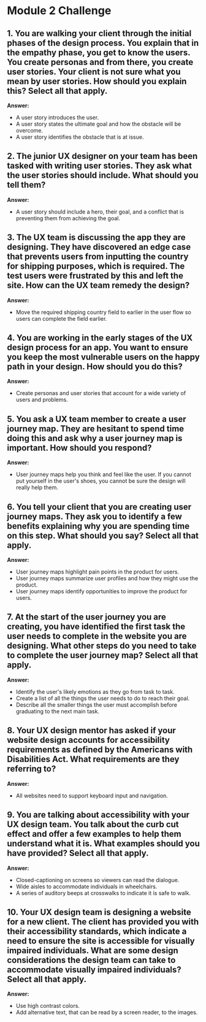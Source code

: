 # Module 2 Challenge

## 1. You are walking your client through the initial phases of the design process. You explain that in the empathy phase, you get to know the users. You create personas and from there, you create user stories. Your client is not sure what you mean by user stories. How should you explain this? Select all that apply.  
**Answer:**  
- A user story introduces the user.  
- A user story states the ultimate goal and how the obstacle will be overcome.  
- A user story identifies the obstacle that is at issue.

## 2. The junior UX designer on your team has been tasked with writing user stories. They ask what the user stories should include. What should you tell them?  
**Answer:**  
- A user story should include a hero, their goal, and a conflict that is preventing them from achieving the goal.

## 3. The UX team is discussing the app they are designing. They have discovered an edge case that prevents users from inputting the country for shipping purposes, which is required. The test users were frustrated by this and left the site. How can the UX team remedy the design?  
**Answer:**  
- Move the required shipping country field to earlier in the user flow so users can complete the field earlier.

## 4. You are working in the early stages of the UX design process for an app. You want to ensure you keep the most vulnerable users on the happy path in your design. How should you do this?  
**Answer:**  
- Create personas and user stories that account for a wide variety of users and problems.

## 5. You ask a UX team member to create a user journey map. They are hesitant to spend time doing this and ask why a user journey map is important. How should you respond?  
**Answer:**  
- User journey maps help you think and feel like the user. If you cannot put yourself in the user's shoes, you cannot be sure the design will really help them.

## 6. You tell your client that you are creating user journey maps. They ask you to identify a few benefits explaining why you are spending time on this step. What should you say? Select all that apply.  
**Answer:**  
- User journey maps highlight pain points in the product for users.  
- User journey maps summarize user profiles and how they might use the product.  
- User journey maps identify opportunities to improve the product for users.

## 7. At the start of the user journey you are creating, you have identified the first task the user needs to complete in the website you are designing. What other steps do you need to take to complete the user journey map? Select all that apply.  
**Answer:**  
- Identify the user's likely emotions as they go from task to task.  
- Create a list of all the things the user needs to do to reach their goal.  
- Describe all the smaller things the user must accomplish before graduating to the next main task.

## 8. Your UX design mentor has asked if your website design accounts for accessibility requirements as defined by the Americans with Disabilities Act. What requirements are they referring to?  
**Answer:**  
- All websites need to support keyboard input and navigation.

## 9. You are talking about accessibility with your UX design team. You talk about the curb cut effect and offer a few examples to help them understand what it is. What examples should you have provided? Select all that apply.  
**Answer:**  
- Closed-captioning on screens so viewers can read the dialogue.  
- Wide aisles to accommodate individuals in wheelchairs.  
- A series of auditory beeps at crosswalks to indicate it is safe to walk.

## 10. Your UX design team is designing a website for a new client. The client has provided you with their accessibility standards, which indicate a need to ensure the site is accessible for visually impaired individuals. What are some design considerations the design team can take to accommodate visually impaired individuals? Select all that apply.  
**Answer:**  
- Use high contrast colors.  
- Add alternative text, that can be read by a screen reader, to the images.
